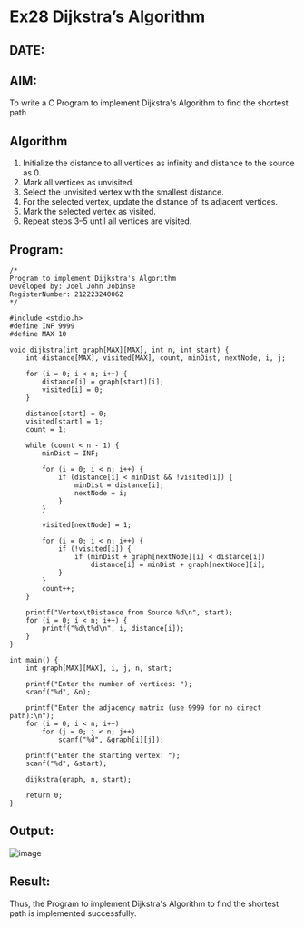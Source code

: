 # Ex28 Dijkstra’s Algorithm
## DATE:
## AIM:
To write a C Program to implement Dijkstra's Algorithm to find the shortest path

## Algorithm
1. Initialize the distance to all vertices as infinity and distance to the source as 0.
2. Mark all vertices as unvisited.
3. Select the unvisited vertex with the smallest distance.
4. For the selected vertex, update the distance of its adjacent vertices.
5. Mark the selected vertex as visited.
6. Repeat steps 3–5 until all vertices are visited.



## Program:
```
/*
Program to implement Dijkstra's Algorithm 
Developed by: Joel John Jobinse
RegisterNumber: 212223240062
*/

#include <stdio.h>
#define INF 9999
#define MAX 10

void dijkstra(int graph[MAX][MAX], int n, int start) {
    int distance[MAX], visited[MAX], count, minDist, nextNode, i, j;

    for (i = 0; i < n; i++) {
        distance[i] = graph[start][i];
        visited[i] = 0;
    }

    distance[start] = 0;
    visited[start] = 1;
    count = 1;

    while (count < n - 1) {
        minDist = INF;

        for (i = 0; i < n; i++) {
            if (distance[i] < minDist && !visited[i]) {
                minDist = distance[i];
                nextNode = i;
            }
        }

        visited[nextNode] = 1;

        for (i = 0; i < n; i++) {
            if (!visited[i]) {
                if (minDist + graph[nextNode][i] < distance[i])
                    distance[i] = minDist + graph[nextNode][i];
            }
        }
        count++;
    }

    printf("Vertex\tDistance from Source %d\n", start);
    for (i = 0; i < n; i++) {
        printf("%d\t%d\n", i, distance[i]);
    }
}

int main() {
    int graph[MAX][MAX], i, j, n, start;

    printf("Enter the number of vertices: ");
    scanf("%d", &n);

    printf("Enter the adjacency matrix (use 9999 for no direct path):\n");
    for (i = 0; i < n; i++)
        for (j = 0; j < n; j++)
            scanf("%d", &graph[i][j]);

    printf("Enter the starting vertex: ");
    scanf("%d", &start);

    dijkstra(graph, n, start);

    return 0;
}

```

## Output:
![image](https://github.com/user-attachments/assets/2456a1c0-f208-40ef-be16-6886fe89edab)



## Result:
Thus, the Program to implement Dijkstra's Algorithm to find the shortest path is implemented successfully.
